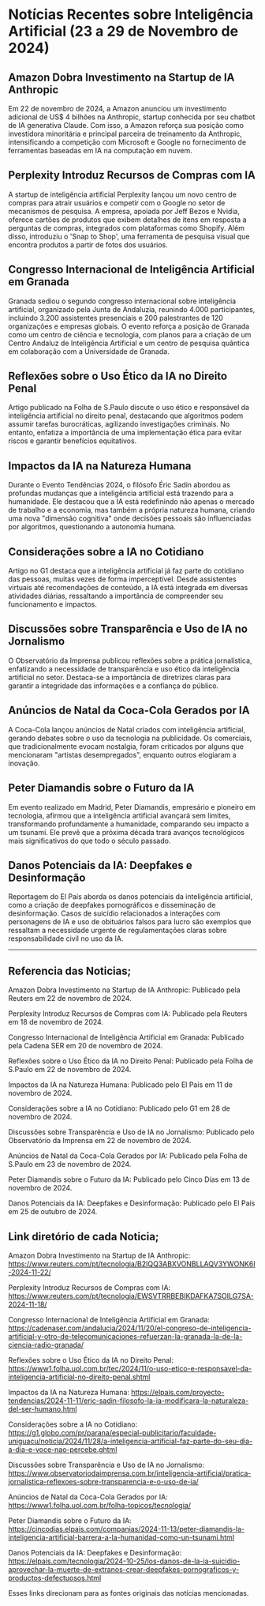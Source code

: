 # Notícias Recentes sobre Inteligência Artificial (23 a 29 de Novembro de 2024)

## Amazon Dobra Investimento na Startup de IA Anthropic

Em 22 de novembro de 2024, a Amazon anunciou um investimento adicional de US$ 4 bilhões na Anthropic, startup conhecida por seu chatbot de IA generativa Claude. Com isso, a Amazon reforça sua posição como investidora minoritária e principal parceira de treinamento da Anthropic, intensificando a competição com Microsoft e Google no fornecimento de ferramentas baseadas em IA na computação em nuvem.

## Perplexity Introduz Recursos de Compras com IA

A startup de inteligência artificial Perplexity lançou um novo centro de compras para atrair usuários e competir com o Google no setor de mecanismos de pesquisa. A empresa, apoiada por Jeff Bezos e Nvidia, oferece cartões de produtos que exibem detalhes de itens em resposta a perguntas de compras, integrados com plataformas como Shopify. Além disso, introduziu o 'Snap to Shop', uma ferramenta de pesquisa visual que encontra produtos a partir de fotos dos usuários.

## Congresso Internacional de Inteligência Artificial em Granada

Granada sediou o segundo congresso internacional sobre inteligência artificial, organizado pela Junta de Andaluzia, reunindo 4.000 participantes, incluindo 3.200 assistentes presenciais e 200 palestrantes de 120 organizações e empresas globais. O evento reforça a posição de Granada como um centro de ciência e tecnologia, com planos para a criação de um Centro Andaluz de Inteligência Artificial e um centro de pesquisa quântica em colaboração com a Universidade de Granada.

## Reflexões sobre o Uso Ético da IA no Direito Penal

Artigo publicado na Folha de S.Paulo discute o uso ético e responsável da inteligência artificial no direito penal, destacando que algoritmos podem assumir tarefas burocráticas, agilizando investigações criminais. No entanto, enfatiza a importância de uma implementação ética para evitar riscos e garantir benefícios equitativos.

## Impactos da IA na Natureza Humana

Durante o Evento Tendências 2024, o filósofo Éric Sadin abordou as profundas mudanças que a inteligência artificial está trazendo para a humanidade. Ele destacou que a IA está redefinindo não apenas o mercado de trabalho e a economia, mas também a própria natureza humana, criando uma nova "dimensão cognitiva" onde decisões pessoais são influenciadas por algoritmos, questionando a autonomia humana.

## Considerações sobre a IA no Cotidiano

Artigo no G1 destaca que a inteligência artificial já faz parte do cotidiano das pessoas, muitas vezes de forma imperceptível. Desde assistentes virtuais até recomendações de conteúdo, a IA está integrada em diversas atividades diárias, ressaltando a importância de compreender seu funcionamento e impactos.

## Discussões sobre Transparência e Uso de IA no Jornalismo

O Observatório da Imprensa publicou reflexões sobre a prática jornalística, enfatizando a necessidade de transparência e uso ético da inteligência artificial no setor. Destaca-se a importância de diretrizes claras para garantir a integridade das informações e a confiança do público.

## Anúncios de Natal da Coca-Cola Gerados por IA

A Coca-Cola lançou anúncios de Natal criados com inteligência artificial, gerando debates sobre o uso da tecnologia na publicidade. Os comerciais, que tradicionalmente evocam nostalgia, foram criticados por alguns que mencionaram "artistas desempregados", enquanto outros elogiaram a inovação.

## Peter Diamandis sobre o Futuro da IA

Em evento realizado em Madrid, Peter Diamandis, empresário e pioneiro em tecnologia, afirmou que a inteligência artificial avançará sem limites, transformando profundamente a humanidade, comparando seu impacto a um tsunami. Ele prevê que a próxima década trará avanços tecnológicos mais significativos do que todo o século passado.

## Danos Potenciais da IA: Deepfakes e Desinformação

Reportagem do El País aborda os danos potenciais da inteligência artificial, como a criação de deepfakes pornográficos e disseminação de desinformação. Casos de suicídio relacionados a interações com personagens de IA e uso de obituários falsos para lucro são exemplos que ressaltam a necessidade urgente de regulamentações claras sobre responsabilidade civil no uso da IA.

---

## Referencia das Noticias;

Amazon Dobra Investimento na Startup de IA Anthropic: Publicado pela Reuters em 22 de novembro de 2024.

Perplexity Introduz Recursos de Compras com IA: Publicado pela Reuters em 18 de novembro de 2024.

Congresso Internacional de Inteligência Artificial em Granada: Publicado pela Cadena SER em 20 de novembro de 2024.

Reflexões sobre o Uso Ético da IA no Direito Penal: Publicado pela Folha de S.Paulo em 22 de novembro de 2024.

Impactos da IA na Natureza Humana: Publicado pelo El País em 11 de novembro de 2024.

Considerações sobre a IA no Cotidiano: Publicado pelo G1 em 28 de novembro de 2024.

Discussões sobre Transparência e Uso de IA no Jornalismo: Publicado pelo Observatório da Imprensa em 22 de novembro de 2024.

Anúncios de Natal da Coca-Cola Gerados por IA: Publicado pela Folha de S.Paulo em 23 de novembro de 2024.

Peter Diamandis sobre o Futuro da IA: Publicado pelo Cinco Días em 13 de novembro de 2024.

Danos Potenciais da IA: Deepfakes e Desinformação: Publicado pelo El País em 25 de outubro de 2024.

## Link diretório de cada Noticia;

Amazon Dobra Investimento na Startup de IA Anthropic: https://www.reuters.com/pt/tecnologia/B2IQQ3ABXVONBLLAQV3YWONK6I-2024-11-22/

Perplexity Introduz Recursos de Compras com IA: https://www.reuters.com/pt/tecnologia/EWSVTRRBEBIKDAFKA7SOILG7SA-2024-11-18/

Congresso Internacional de Inteligência Artificial em Granada: https://cadenaser.com/andalucia/2024/11/20/el-congreso-de-inteligencia-artificial-y-otro-de-telecomunicaciones-refuerzan-la-granada-la-de-la-ciencia-radio-granada/

Reflexões sobre o Uso Ético da IA no Direito Penal: https://www1.folha.uol.com.br/tec/2024/11/o-uso-etico-e-responsavel-da-inteligencia-artificial-no-direito-penal.shtml

Impactos da IA na Natureza Humana: https://elpais.com/proyecto-tendencias/2024-11-11/eric-sadin-filosofo-la-ia-modificara-la-naturaleza-del-ser-humano.html

Considerações sobre a IA no Cotidiano: https://g1.globo.com/pr/parana/especial-publicitario/faculdade-uniguacu/noticia/2024/11/28/a-inteligencia-artificial-faz-parte-do-seu-dia-a-dia-e-voce-nao-percebe.ghtml

Discussões sobre Transparência e Uso de IA no Jornalismo: https://www.observatoriodaimprensa.com.br/inteligencia-artificial/pratica-jornalistica-reflexoes-sobre-transparencia-e-o-uso-de-ia/

Anúncios de Natal da Coca-Cola Gerados por IA: https://www1.folha.uol.com.br/folha-topicos/tecnologia/

Peter Diamandis sobre o Futuro da IA: https://cincodias.elpais.com/companias/2024-11-13/peter-diamandis-la-inteligencia-artificial-barrera-a-la-humanidad-como-un-tsunami.html

Danos Potenciais da IA: Deepfakes e Desinformação: https://elpais.com/tecnologia/2024-10-25/los-danos-de-la-ia-suicidio-aprovechar-la-muerte-de-extranos-crear-deepfakes-pornograficos-y-productos-defectuosos.html

Esses links direcionam para as fontes originais das notícias mencionadas.

